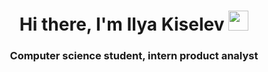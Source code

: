 <h1 align="center">Hi there, I'm Ilya Kiselev</a> 
<img src="https://github.com/blackcater/blackcater/raw/main/images/Hi.gif" height="32"/></h1>
<h3 align="center">Computer science student, intern product analyst </h3>
